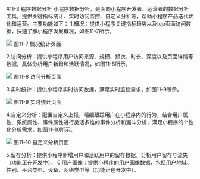 #11-3 程序数据分析
小程序数据分析，是面向小程序开发者、运营者的数据分析工具，提供关键指标统计、实时访问监控、自定义分析等，帮助小程序产品迭代优化和运营。主要功能如下：
1.概况：提供小程序关键指标趋势以及top页面访问数据，快速了解小程序发展概况，如图11-7所示。

![](/assets/图11-7.png)
图11-7 概况统计页面

2.访问分析：提供小程序用户访问来源、规模、频次、时长、深度以及页面详情等数据，具体分析用户新增和活跃情况，如图11-8所示。

![](/assets/图11-8.png)
图11-8 访问分析页面

3.实时统计：提供小程序实时访问数据，满足实时监控需求，如图11-9所示。

![](/assets/图11-9.png)
图11-9 实时统计页面

4.自定义分析：配置自定义上报，精细跟踪用户在小程序内的行为，结合用户属性、系统属性、事件属性进行灵活多维的事件分析和漏斗分析，满足小程序的个性化分析需求，如图11-10所示。

![](/assets/图11-10.png)
图11-10 自定义分析页面

5.留存分析：提供小程序新增用户和活跃用户的留存数据，分析用户留存与流失（功能正在开发中）。
6.用户画像：提供小程序的用户画像数据，包括用户地域、性别、平台类型、设备、网络类型等（功能正在开发中）。